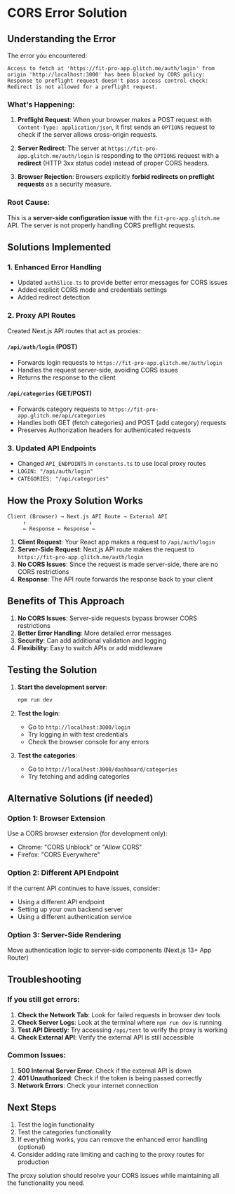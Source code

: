 # CORS Error Solution

## Understanding the Error

The error you encountered:

```
Access to fetch at 'https://fit-pro-app.glitch.me/auth/login' from origin 'http://localhost:3000' has been blocked by CORS policy: Response to preflight request doesn't pass access control check: Redirect is not allowed for a preflight request.
```

### What's Happening:

1. **Preflight Request**: When your browser makes a POST request with `Content-Type: application/json`, it first sends an `OPTIONS` request to check if the server allows cross-origin requests.

2. **Server Redirect**: The server at `https://fit-pro-app.glitch.me/auth/login` is responding to the `OPTIONS` request with a **redirect** (HTTP 3xx status code) instead of proper CORS headers.

3. **Browser Rejection**: Browsers explicitly **forbid redirects on preflight requests** as a security measure.

### Root Cause:

This is a **server-side configuration issue** with the `fit-pro-app.glitch.me` API. The server is not properly handling CORS preflight requests.

## Solutions Implemented

### 1. Enhanced Error Handling

- Updated `authSlice.ts` to provide better error messages for CORS issues
- Added explicit CORS mode and credentials settings
- Added redirect detection

### 2. Proxy API Routes

Created Next.js API routes that act as proxies:

#### `/api/auth/login` (POST)

- Forwards login requests to `https://fit-pro-app.glitch.me/auth/login`
- Handles the request server-side, avoiding CORS issues
- Returns the response to the client

#### `/api/categories` (GET/POST)

- Forwards category requests to `https://fit-pro-app.glitch.me/api/categories`
- Handles both GET (fetch categories) and POST (add category) requests
- Preserves Authorization headers for authenticated requests

### 3. Updated API Endpoints

- Changed `API_ENDPOINTS` in `constants.ts` to use local proxy routes
- `LOGIN: "/api/auth/login"`
- `CATEGORIES: "/api/categories"`

## How the Proxy Solution Works

```
Client (Browser) → Next.js API Route → External API
     ↑                    ↓
     ← Response ← Response ←
```

1. **Client Request**: Your React app makes a request to `/api/auth/login`
2. **Server-Side Request**: Next.js API route makes the request to `https://fit-pro-app.glitch.me/auth/login`
3. **No CORS Issues**: Since the request is made server-side, there are no CORS restrictions
4. **Response**: The API route forwards the response back to your client

## Benefits of This Approach

1. **No CORS Issues**: Server-side requests bypass browser CORS restrictions
2. **Better Error Handling**: More detailed error messages
3. **Security**: Can add additional validation and logging
4. **Flexibility**: Easy to switch APIs or add middleware

## Testing the Solution

1. **Start the development server**:

   ```bash
   npm run dev
   ```

2. **Test the login**:

   - Go to `http://localhost:3000/login`
   - Try logging in with test credentials
   - Check the browser console for any errors

3. **Test the categories**:
   - Go to `http://localhost:3000/dashboard/categories`
   - Try fetching and adding categories

## Alternative Solutions (if needed)

### Option 1: Browser Extension

Use a CORS browser extension (for development only):

- Chrome: "CORS Unblock" or "Allow CORS"
- Firefox: "CORS Everywhere"

### Option 2: Different API Endpoint

If the current API continues to have issues, consider:

- Using a different API endpoint
- Setting up your own backend server
- Using a different authentication service

### Option 3: Server-Side Rendering

Move authentication logic to server-side components (Next.js 13+ App Router)

## Troubleshooting

### If you still get errors:

1. **Check the Network Tab**: Look for failed requests in browser dev tools
2. **Check Server Logs**: Look at the terminal where `npm run dev` is running
3. **Test API Directly**: Try accessing `/api/test` to verify the proxy is working
4. **Check External API**: Verify the external API is still accessible

### Common Issues:

1. **500 Internal Server Error**: Check if the external API is down
2. **401 Unauthorized**: Check if the token is being passed correctly
3. **Network Errors**: Check your internet connection

## Next Steps

1. Test the login functionality
2. Test the categories functionality
3. If everything works, you can remove the enhanced error handling (optional)
4. Consider adding rate limiting and caching to the proxy routes for production

The proxy solution should resolve your CORS issues while maintaining all the functionality you need.
